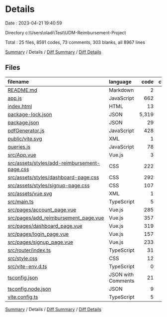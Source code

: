 # Details

Date : 2023-04-21 19:40:59

Directory c:\\Users\\oladi\\Test\\UDM-Reimbursement-Project

Total : 25 files,  8591 codes, 73 comments, 303 blanks, all 8967 lines

[Summary](results.md) / Details / [Diff Summary](diff.md) / [Diff Details](diff-details.md)

## Files
| filename | language | code | comment | blank | total |
| :--- | :--- | ---: | ---: | ---: | ---: |
| [README.md](/README.md) | Markdown | 2 | 0 | 2 | 4 |
| [app.js](/app.js) | JavaScript | 662 | 26 | 64 | 752 |
| [index.html](/index.html) | HTML | 13 | 0 | 1 | 14 |
| [package-lock.json](/package-lock.json) | JSON | 5,319 | 0 | 1 | 5,320 |
| [package.json](/package.json) | JSON | 29 | 0 | 1 | 30 |
| [pdfGenerator.js](/pdfGenerator.js) | JavaScript | 428 | 11 | 10 | 449 |
| [public/vite.svg](/public/vite.svg) | XML | 1 | 0 | 0 | 1 |
| [queries.js](/queries.js) | JavaScript | 78 | 0 | 8 | 86 |
| [src/App.vue](/src/App.vue) | Vue.js | 3 | 0 | 1 | 4 |
| [src/assets/styles/add-reimbursement-page.css](/src/assets/styles/add-reimbursement-page.css) | CSS | 222 | 1 | 35 | 258 |
| [src/assets/styles/dashboard-page.css](/src/assets/styles/dashboard-page.css) | CSS | 292 | 6 | 48 | 346 |
| [src/assets/styles/signup-page.css](/src/assets/styles/signup-page.css) | CSS | 107 | 7 | 17 | 131 |
| [src/assets/vue.svg](/src/assets/vue.svg) | XML | 1 | 0 | 0 | 1 |
| [src/main.ts](/src/main.ts) | TypeScript | 5 | 0 | 2 | 7 |
| [src/pages/account_page.vue](/src/pages/account_page.vue) | Vue.js | 285 | 3 | 23 | 311 |
| [src/pages/add_reimbursement_page.vue](/src/pages/add_reimbursement_page.vue) | Vue.js | 357 | 0 | 29 | 386 |
| [src/pages/dashboard_page.vue](/src/pages/dashboard_page.vue) | Vue.js | 319 | 10 | 24 | 353 |
| [src/pages/login_page.vue](/src/pages/login_page.vue) | Vue.js | 157 | 2 | 17 | 176 |
| [src/pages/signup_page.vue](/src/pages/signup_page.vue) | Vue.js | 233 | 5 | 10 | 248 |
| [src/router/index.ts](/src/router/index.ts) | TypeScript | 31 | 0 | 1 | 32 |
| [src/style.css](/src/style.css) | CSS | 12 | 0 | 4 | 16 |
| [src/vite-env.d.ts](/src/vite-env.d.ts) | TypeScript | 0 | 1 | 1 | 2 |
| [tsconfig.json](/tsconfig.json) | JSON with Comments | 21 | 0 | 1 | 22 |
| [tsconfig.node.json](/tsconfig.node.json) | JSON | 9 | 0 | 1 | 10 |
| [vite.config.ts](/vite.config.ts) | TypeScript | 5 | 1 | 2 | 8 |

[Summary](results.md) / Details / [Diff Summary](diff.md) / [Diff Details](diff-details.md)